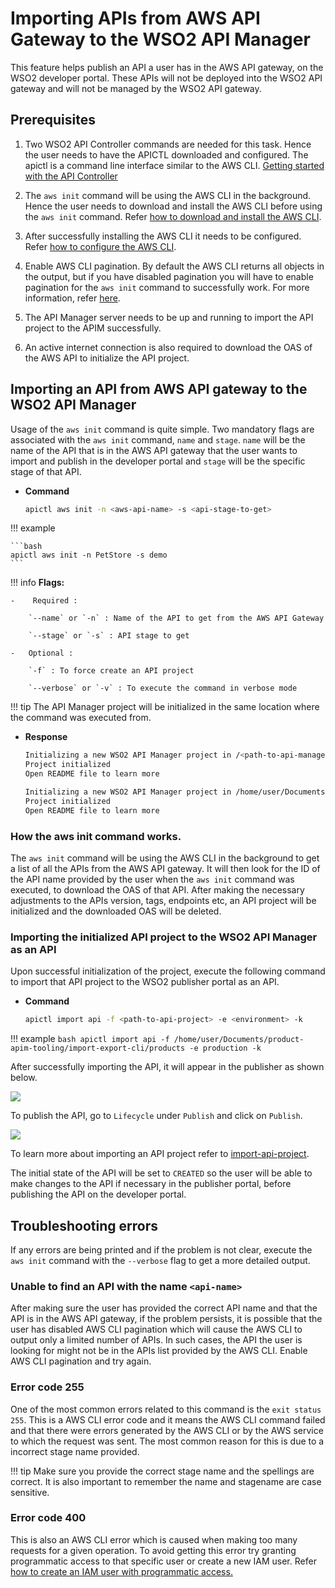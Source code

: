 # Importing APIs from AWS API Gateway to the WSO2 API Manager  

This feature helps publish an API a user has in the AWS API gateway, on the WSO2 developer portal. These APIs will not be deployed into the WSO2 API gateway and will not be managed by the WSO2 API gateway.

## Prerequisites 

1. Two WSO2 API Controller commands are needed for this task. Hence the user needs to have the APICTL downloaded and configured. The apictl is a command line interface similar to the AWS CLI. [Getting started with the API Controller](https://apim.docs.wso2.com/en/latest/learn/api-controller/getting-started-with-wso2-api-controller/)

2. The `aws init` command will be using the AWS CLI in the background. Hence the user needs to download and install the AWS CLI before using the `aws init` command. Refer [how to download and install the AWS CLI](https://docs.aws.amazon.com/cli/latest/userguide/cli-chap-install.html).

3. After successfully installing the AWS CLI it needs to be configured. Refer [how to configure the AWS CLI](https://docs.aws.amazon.com/cli/latest/userguide/cli-chap-configure.html).

4. Enable AWS CLI pagination. By default the AWS CLI returns all objects in the output, but if you have disabled pagination you will have to enable pagination for the `aws init` command to successfully work. 
For more information, refer [here](https://docs.aws.amazon.com/cli/latest/userguide/cli-usage-pagination.html).

5. The API Manager server needs to be up and running to import the API project to the APIM successfully.

6. An active internet connection is also required to download the OAS of the AWS API to initialize the API project.

## Importing an API from AWS API gateway to the WSO2 API Manager  

Usage of the `aws init` command is quite simple. Two mandatory flags are associated with the `aws init` command, `name` and `stage`. `name` will be the name of the API that is in the AWS API gateway that the user wants to import and publish in the developer portal and `stage` will be the specific stage of that API.

-   **Command**

    ``` bash
    apictl aws init -n <aws-api-name> -s <api-stage-to-get>
    ```

!!! example

    ```bash
    apictl aws init -n PetStore -s demo
    ```

!!! info
    **Flags:**  
            
    -    Required :  

        `--name` or `-n` : Name of the API to get from the AWS API Gateway

        `--stage` or `-s` : API stage to get 

    -   Optional :

        `-f` : To force create an API project

        `--verbose` or `-v` : To execute the command in verbose mode

!!! tip
    The API Manager project will be initialized in the same location where the command was executed from. 

-   **Response**
    
    ``` bash tab="Response Format"
    Initializing a new WSO2 API Manager project in /<path-to-api-manager-project>
    Project initialized
    Open README file to learn more
    ```
    
    ``` bash tab="Example Response"
    Initializing a new WSO2 API Manager project in /home/user/Documents/product-apim-tooling/import-export-cli/products
    Project initialized
    Open README file to learn more
    ```
### How the **aws init** command works.

The `aws init` command will be using the AWS CLI in the background to get a list of all the APIs from the AWS API gateway. It will then look for the ID of the API name provided by the user when the `aws init` command was executed, to download the OAS of that API. After making the necessary adjustments to the APIs version, tags, endpoints etc, an API project will be initialized and the downloaded OAS will be deleted.

### Importing the initialized API project to the WSO2 API Manager as an API

Upon successful initialization of the project, execute the following command to import that API project to the WSO2 publisher portal as an API. 

-   **Command**

    ``` bash
    apictl import api -f <path-to-api-project> -e <environment> -k
    ```

!!! example
    ```bash
    apictl import api -f /home/user/Documents/product-apim-tooling/import-export-cli/products -e production -k
    ```

After successfully importing the API, it will appear in the publisher as shown below.

[![]({{base_path}}/assets/img/publish/aws-api-publisher.png)]({{base_path}}/assets/img/publish/aws-api-publisher.png)

To publish the API, go to `Lifecycle` under `Publish` and click on `Publish`.

[![]({{base_path}}/assets/img/publish/publish-aws-api.png)]({{base_path}}/assets/img/publish/publish-aws-api.png)

To learn more about importing an API project refer to [import-api-project](https://apim.docs.wso2.com/en/latest/learn/api-controller/importing-apis-via-dev-first-approach/#import-an-api-project).

The initial state of the API will be set to `CREATED` so the user will be able to make changes to the API if necessary in the publisher portal, before publishing the API on the developer portal.

## Troubleshooting errors

If any errors are being printed and if the problem is not clear, execute the `aws init` command with the `--verbose` flag to get a more detailed output.

### Unable to find an API with the name `<api-name>`

After making sure the user has provided the correct API name and that the API is in the AWS API gateway, if the problem persists, it is possible that the user has disabled AWS CLI pagination which will cause the AWS CLI to output only a limited number of APIs. In such cases, the API the user is looking for might not be in the APIs list provided by the AWS CLI. Enable AWS CLI pagination and try again. 

### Error code 255

One of the most common errors related to this command is the `exit status 255`. This is a AWS CLI error code and it means the AWS CLI command failed and that there were errors generated by the AWS CLI or by the AWS service to which the request was sent.
The most common reason for this is due to a incorrect stage name provided.

!!! tip
    Make sure you provide the correct stage name and the spellings are correct.
    It is also important to remember the name and stagename are case sensitive.

### Error code 400

This is also an AWS CLI error which is caused when making
too many requests for a given operation. To avoid getting this error try granting programmatic access to that specific user or create a new IAM user. Refer [how to create an IAM user with programmatic access.](https://docs.aws.amazon.com/IAM/latest/UserGuide/id_users_create.html)
